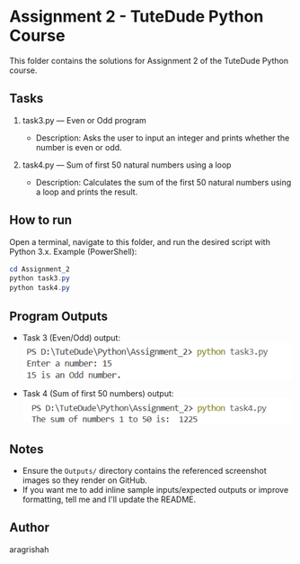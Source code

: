 # Assignment 2 - TuteDude Python Course

This folder contains the solutions for Assignment 2 of the TuteDude Python course.

## Tasks

1. task3.py — Even or Odd program
   - Description: Asks the user to input an integer and prints whether the number is even or odd.

2. task4.py — Sum of first 50 natural numbers using a loop
   - Description: Calculates the sum of the first 50 natural numbers using a loop and prints the result.

## How to run

Open a terminal, navigate to this folder, and run the desired script with Python 3.x. Example (PowerShell):

```powershell
cd Assignment_2
python task3.py
python task4.py
```

## Program Outputs

- Task 3 (Even/Odd) output:
  ![Task3 Output](Outputs/task3.png)

- Task 4 (Sum of first 50 numbers) output:
  ![Task4 Output](Outputs/task4.png)

## Notes

- Ensure the `Outputs/` directory contains the referenced screenshot images so they render on GitHub.
- If you want me to add inline sample inputs/expected outputs or improve formatting, tell me and I'll update the README.

## Author

aragrishah
